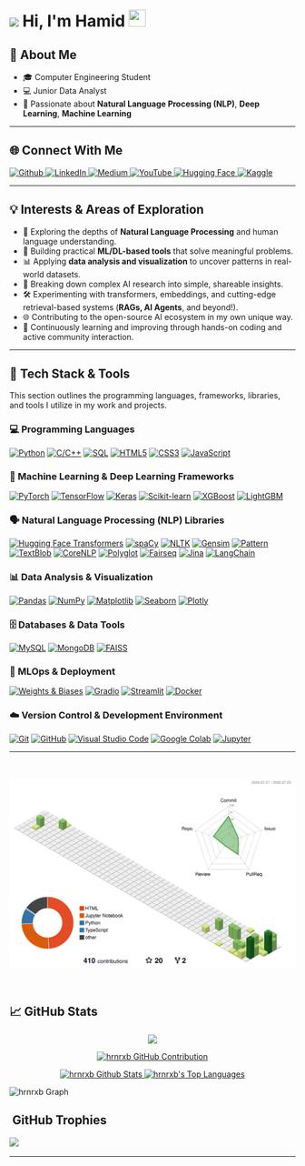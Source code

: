 # ![](https://user-images.githubusercontent.com/18350557/176309783-0785949b-9127-417c-8b55-ab5a4333674e.gif) Hi, I'm Hamid <img src="https://em-content.zobj.net/source/apple/419/cowboy-hat-face_1f920.png" width="30" height="30" />

## 🔬 About Me
- 🎓 Computer Engineering Student
- 💻 Junior Data Analyst
- 🔎 Passionate about **Natural Language Processing (NLP)**, **Deep Learning**, **Machine Learning**

---

## 🌐 Connect With Me 

<p align="left">
  <a href="https://www.github.com/hrnrxb" target="_blank" rel="noreferrer">
    <picture>
      <source media="(prefers-color-scheme: dark)" srcset="https://raw.githubusercontent.com/danielcranney/readme-generator/main/public/icons/socials/github-dark.svg" />
      <source media="(prefers-color-scheme: light)" srcset="https://raw.githubusercontent.com/danielcranney/readme-generator/main/public/icons/socials/github.svg" />
      <img src="https://raw.githubusercontent.com/danielcranney/readme-generator/main/public/icons/socials/github.svg" width="32" height="32" alt="Github" title="Github" />
    </picture>
  </a>
  <a href="https://www.linkedin.com/in/hamid-namjoo/" target="_blank" rel="noreferrer">
    <picture>
      <source media="(prefers-color-scheme: dark)" srcset="https://raw.githubusercontent.com/danielcranney/readme-generator/main/public/icons/socials/linkedin-dark.svg" />
      <source media="(prefers-color-scheme: light)" srcset="https://raw.githubusercontent.com/danielcranney/readme-generator/main/public/icons/socials/linkedin.svg" />
      <img src="https://raw.githubusercontent.com/danielcranney/readme-generator/main/public/icons/socials/linkedin.svg" width="32" height="32" alt="LinkedIn" title="LinkedIn" />
    </picture>
  </a>
  <a href="https://hrnrxb.medium.com/" target="_blank" rel="noreferrer">
    <picture>
      <source media="(prefers-color-scheme: dark)" srcset="https://raw.githubusercontent.com/danielcranney/readme-generator/main/public/icons/socials/medium-dark.svg" />
      <source media="(prefers-color-scheme: light)" srcset="https://raw.githubusercontent.com/danielcranney/readme-generator/main/public/icons/socials/medium.svg" />
      <img src="https://raw.githubusercontent.com/danielcranney/readme-generator/main/public/icons/socials/medium.svg" width="32" height="32" alt="Medium" title="Medium" />
    </picture>
  </a>
  <a href="https://www.youtube.com/@HamidDidIt" target="_blank" rel="noreferrer">
    <picture>
      <source media="(prefers-color-scheme: dark)" srcset="https://raw.githubusercontent.com/danielcranney/readme-generator/main/public/icons/socials/youtube-dark.svg" />
      <source media="(prefers-color-scheme: light)" srcset="https://raw.githubusercontent.com/danielcranney/readme-generator/main/public/icons/socials/youtube.svg" />
      <img src="https://raw.githubusercontent.com/danielcranney/readme-generator/main/public/icons/socials/youtube.svg" width="32" height="32" alt="YouTube" title="YouTube" />
    </picture>
  </a>
  <a href="https://huggingface.co/hrnrxb" target="_blank" rel="noreferrer">
    <picture>
      <source media="(prefers-color-scheme: dark)" srcset="https://www.svgrepo.com/show/405838/hugging-face.svg" />
      <source media="(prefers-color-scheme: light)" srcset="https://www.svgrepo.com/show/405838/hugging-face.svg" />
      <img src="https://www.svgrepo.com/show/405838/hugging-face.svg" width="32" height="32" alt="Hugging Face" title="Hugging Face" />
    </picture>
  </a>
  <a href="https://www.kaggle.com/hrnrxb" target="_blank" rel="noreferrer">
    <picture>
      <source media="(prefers-color-scheme: dark)" srcset="https://www.svgrepo.com/show/349422/kaggle.svg" />
      <source media="(prefers-color-scheme: light)" srcset="https://www.svgrepo.com/show/349422/kaggle.svg" />
      <img src="https://www.svgrepo.com/show/349422/kaggle.svg" width="32" height="32" alt="Kaggle" title="Kaggle" />
    </picture>
  </a>
</p>


---

## 💡 Interests & Areas of Exploration

* 🧠 Exploring the depths of **Natural Language Processing** and human language understanding.
* 🤖 Building practical **ML/DL-based tools** that solve meaningful problems.
* 📊 Applying **data analysis and visualization** to uncover patterns in real-world datasets.
* 🧩 Breaking down complex AI research into simple, shareable insights.
* 🛠️ Experimenting with transformers, embeddings, and cutting-edge retrieval-based systems (**RAGs, AI Agents**, and beyond!).
* 🌐 Contributing to the open-source AI ecosystem in my own unique way.
* 🎯 Continuously learning and improving through hands-on coding and active community interaction.

--- 

## 🚀 Tech Stack & Tools

This section outlines the programming languages, frameworks, libraries, and tools I utilize in my work and projects.

### 💻 Programming Languages
[![Python](https://img.shields.io/badge/-Python-3776AB?style=for-the-badge&logo=python&logoColor=white)](https://www.python.org/)
[![C/C++](https://img.shields.io/badge/-C%2FC%2B%2B-00599C?style=for-the-badge&logo=c%2B%2B&logoColor=white)](https://en.wikipedia.org/wiki/C%2B%2B)
[![SQL](https://img.shields.io/badge/-SQL-4479A1?style=for-the-badge&logo=postgresql&logoColor=white)](https://en.wikipedia.org/wiki/SQL)
[![HTML5](https://img.shields.io/badge/-HTML5-E34F26?style=for-the-badge&logo=html5&logoColor=white)](https://developer.mozilla.org/en-US/docs/Web/HTML)
[![CSS3](https://img.shields.io/badge/-CSS3-1572B6?style=for-the-badge&logo=css3&logoColor=white)](https://developer.mozilla.org/en-US/docs/Web/CSS)
[![JavaScript](https://img.shields.io/badge/-JavaScript-F7DF1E?style=for-the-badge&logo=javascript&logoColor=black)](https://developer.mozilla.org/en-US/docs/Web/JavaScript)

### 🧠 Machine Learning & Deep Learning Frameworks
[![PyTorch](https://img.shields.io/badge/-PyTorch-EE4C2C?style=for-the-badge&logo=pytorch&logoColor=white)](https://pytorch.org/)
[![TensorFlow](https://img.shields.io/badge/-TensorFlow-FF6F00?style=for-the-badge&logo=tensorflow&logoColor=white)](https://www.tensorflow.org/)
[![Keras](https://img.shields.io/badge/-Keras-D00000?style=for-the-badge&logo=keras&logoColor=white)](https://keras.io/)
[![Scikit-learn](https://img.shields.io/badge/-Scikit--learn-F7931E?style=for-the-badge&logo=scikit-learn&logoColor=white)](https://scikit-learn.org/)
[![XGBoost](https://img.shields.io/badge/-XGBoost-006699?style=for-the-badge&logo=xgboost&logoColor=white)](https://xgboost.ai/)
[![LightGBM](https://img.shields.io/badge/-LightGBM-026636?style=for-the-badge&logo=lightgbm&logoColor=white)](https://lightgbm.readthedocs.io/en/latest/)

### 🗣️ Natural Language Processing (NLP) Libraries
[![Hugging Face Transformers](https://img.shields.io/badge/-HuggingFace%20Transformers-FFD21F?style=for-the-badge&logo=huggingface&logoColor=black)](https://huggingface.co/docs/transformers/index)
[![spaCy](https://img.shields.io/badge/-spaCy-09A3D5?style=for-the-badge&logo=spacy&logoColor=white)](https://spacy.io/)
[![NLTK](https://img.shields.io/badge/-NLTK-306998?style=for-the-badge&logo=nltk&logoColor=white)](https://www.nltk.org/)
[![Gensim](https://img.shields.io/badge/-Gensim-666666?style=for-the-badge&logo=gensim&logoColor=white)](https://radimrehurek.com/gensim/)
[![Pattern](https://img.shields.io/badge/-Pattern-FF6600?style=for-the-badge)](https://www.clips.uantwerpen.be/pages/pattern)
[![TextBlob](https://img.shields.io/badge/-TextBlob-008000?style=for-the-badge)](https://textblob.readthedocs.io/en/dev/)
[![CoreNLP](https://img.shields.io/badge/-CoreNLP-800080?style=for-the-badge)](https://stanfordnlp.github.io/CoreNLP/)
[![Polyglot](https://img.shields.io/badge/-Polyglot-4B0082?style=for-the-badge)](https://polyglot.readthedocs.io/en/latest/)
[![Fairseq](https://img.shields.io/badge/-Fairseq-1E90FF?style=for-the-badge)](https://github.com/facebookresearch/fairseq)
[![Jina](https://img.shields.io/badge/-Jina-000000?style=for-the-badge&logo=jina&logoColor=white)](https://jina.ai/)
[![LangChain](https://img.shields.io/badge/-LangChain-222222?style=for-the-badge&logo=langchain&logoColor=white)](https://www.langchain.com/)

### 📊 Data Analysis & Visualization
[![Pandas](https://img.shields.io/badge/-Pandas-150458?style=for-the-badge&logo=pandas&logoColor=white)](https://pandas.pydata.org/)
[![NumPy](https://img.shields.io/badge/-NumPy-013243?style=for-the-badge&logo=numpy&logoColor=white)](https://numpy.org/)
[![Matplotlib](https://img.shields.io/badge/-Matplotlib-11557C?style=for-the-badge&logo=matplotlib&logoColor=white)](https://matplotlib.org/)
[![Seaborn](https://img.shields.io/badge/-Seaborn-9A6DCE?style=for-the-badge&logo=seaborn&logoColor=white)](https://seaborn.pydata.org/)
[![Plotly](https://img.shields.io/badge/-Plotly-3F4F75?style=for-the-badge&logo=plotly&logoColor=white)](https://plotly.com/python/)

### 🗄️ Databases & Data Tools
[![MySQL](https://img.shields.io/badge/-MySQL-4479A1?style=for-the-badge&logo=mysql&logoColor=white)](https://www.mysql.com/)
[![MongoDB](https://img.shields.io/badge/-MongoDB-47A248?style=for-the-badge&logo=mongodb&logoColor=white)](https://www.mongodb.com/)
[![FAISS](https://img.shields.io/badge/-FAISS-000000?style=for-the-badge&logo=facebook&logoColor=white)](https://github.com/facebookresearch/faiss)

### 🚀 MLOps & Deployment
[![Weights & Biases](https://img.shields.io/badge/-WandB-FFC0CB?style=for-the-badge&logo=weightsandbiases&logoColor=black)](https://wandb.ai/)
[![Gradio](https://img.shields.io/badge/-Gradio-786DF0?style=for-the-badge&logo=gradio&logoColor=white)](https://gradio.app/)
[![Streamlit](https://img.shields.io/badge/-Streamlit-FF4B4B?style=for-the-badge&logo=streamlit&logoColor=white)](https://streamlit.io/)
[![Docker](https://img.shields.io/badge/-Docker-2496ED?style=for-the-badge&logo=docker&logoColor=white)](https://www.docker.com/)

### ☁️ Version Control & Development Environment
[![Git](https://img.shields.io/badge/-Git-F05032?style=for-the-badge&logo=git&logoColor=white)](https://git-scm.com/)
[![GitHub](https://img.shields.io/badge/-GitHub-181717?style=for-the-badge&logo=github&logoColor=white)](https://github.com/)
[![Visual Studio Code](https://img.shields.io/badge/-VSCode-007ACC?style=for-the-badge&logo=visual-studio-code&logoColor=white)](https://code.visualstudio.com/)
[![Google Colab](https://img.shields.io/badge/-Google%20Colab-F9AB00?style=for-the-badge&logo=google-colab&logoColor=black)](https://colab.research.google.com/)
[![Jupyter](https://img.shields.io/badge/-Jupyter-F37626?style=for-the-badge&logo=jupyter&logoColor=white)](https://jupyter.org/)



---
<p>
   <img  align="center" height="3px" width="99%" src="https://github.com/mansor427/IpScanner/assets/104245967/08ccb46c-51a3-4d16-a0a4-27fb7492d35d" />
</p> 

![](./profile-3d-contrib/profile-green-animate.svg)

<p>
   <img  align="center" height="3px" width="99%" src="https://github.com/mansor427/IpScanner/assets/104245967/08ccb46c-51a3-4d16-a0a4-27fb7492d35d" />
</p> 

## 📈 GitHub Stats

<p align="center">
  <img align="center" width="50%" src="https://github-readme-streak-stats.herokuapp.com/?user=hrnrxb&theme=radical&border=7F3FBF&background=0D1117"/>
</p>

<p align="center">
  <a href="https://github.com/hrnrxb">
    <img src="https://github-profile-summary-cards.vercel.app/api/cards/profile-details?username=hrnrxb&theme=radical" alt="hrnrxb GitHub Contribution"/>
  </a>
</p>

<p align="center">
  <a href="https://github.com/hrnrxb">
    <img alt="hrnrxb Github Stats" src="https://denvercoder1-github-readme-stats.vercel.app/api?username=hrnrxb&show_icons=true&count_private=true&theme=react&border_color=7F3FBF&bg_color=0D1117&title_color=F85D7F&icon_color=F8D866" height="192px" width="49%"/>
  </a><a href="https://github.com/hrnrxb">    
    <img alt="hrnrxb's Top Languages" src="https://denvercoder1-github-readme-stats.vercel.app/api/top-langs/?username=hrnrxb&langs_count=8&layout=compact&theme=react&border_color=7F3FBF&bg_color=0D1117&title_color=F85D7F&icon_color=F8D866" height="192px" width="49%"/>
  </a>
</p>


![hrnrxb Graph](https://github-readme-activity-graph.vercel.app/graph?username=hrnrxb&custom_title=hrnrxb's%20GitHub%20Activity%20Graph&bg_color=0D1117&color=7F3FBF&line=7F3FBF&point=7F3FBF&area_color=FFFFFF&title_color=FFFFFF&area=true)



## <img src="./image/fr.gif" width="30px" alt=""> GitHub Trophies
![](https://github-profile-trophy.vercel.app/?username=hrnrxb&theme=discord&no-frame=false&no-bg=true&margin-w=4)

---


